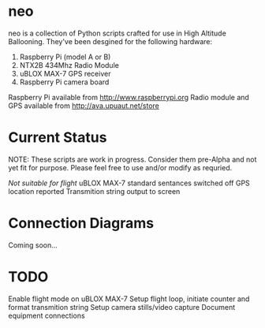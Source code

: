 neo
===


neo is a collection of Python scripts crafted for use in High Altitude Ballooning.
They've been desgined for the following hardware:

1. Raspberry Pi (model A or B)
2. NTX2B 434Mhz Radio Module
3. uBLOX MAX-7 GPS receiver
4. Raspberry Pi camera board

Raspberry Pi available from http://www.raspberrypi.org
Radio module and GPS available from http://ava.upuaut.net/store

Current Status
=
NOTE: These scripts are work in progress. Consider them pre-Alpha and not yet fit for purpose.
Please feel free to use and/or modify as requried.

*Not suitable for flight*
uBLOX MAX-7 standard sentances switched off
GPS location reported
Transmition string output to screen


Connection Diagrams
=
Coming soon...


TODO
=
Enable flight mode on uBLOX MAX-7
Setup flight loop, initiate counter and format transmition string
Setup camera stills/video capture
Document equipment connections
